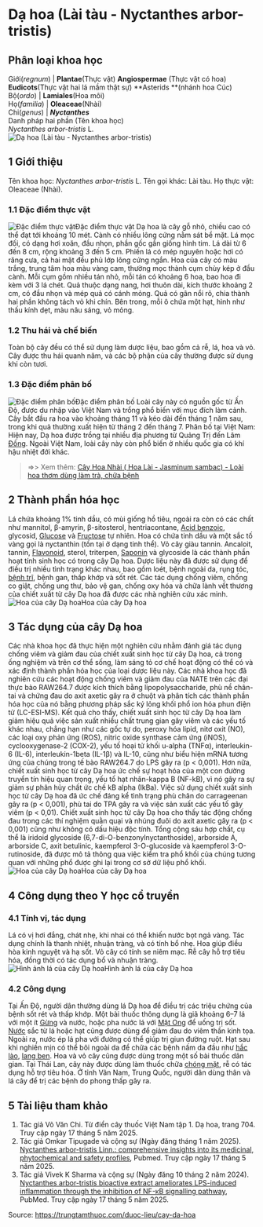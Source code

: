 # Dạ hoa (Lài tàu - Nyctanthes arbor-tristis)

Phân loại khoa học  
---  
Giới(_regnum_) |  **Plantae**(Thực vật) **Angiospermae** (Thực vật có hoa) **Eudicots**(Thực vật hai lá mầm thật sự) **Asterids **(nhánh hoa Cúc)  
Bộ(_ordo_) | **Lamiales**(Hoa môi)  
Họ(_familia_) | **Oleaceae**(Nhài)  
Chi(_genus_) | **_Nyctanthes_**  
Danh pháp hai phần (Tên khoa học)  
_Nyctanthes arbor-tristis_ L.  
![Dạ hoa \(Lài tàu - Nyctanthes arbor-tristis\)](https://trungtamthuoc.com/images/others/da-hoa-1175.jpg)
##  1 Giới thiệu
Tên khoa học: _Nyctanthes arbor-tristis_ L.
Tên gọi khác: Lài tàu.
Họ thực vật: Oleaceae (Nhài).
### 1.1 Đặc điểm thực vật
![Đặc điểm thực vật](https://trungtamthuoc.com/images/item/da-hoa-0.jpg)Đặc điểm thực vật
Dạ hoa là cây gỗ nhỏ, chiều cao có thể đạt tới khoảng 10 mét. Cành có nhiều lông cứng nằm sát bề mặt. Lá mọc đối, có dạng hơi xoăn, đầu nhọn, phần gốc gần giống hình tim. Lá dài từ 6 đến 8 cm, rộng khoảng 3 đến 5 cm. Phiến lá có mép nguyên hoặc hơi có răng cưa, cả hai mặt đều phủ lớp lông cứng ngắn.
Hoa của cây có màu trắng, trung tâm hoa màu vàng cam, thường mọc thành cụm chùy kép ở đầu cành. Mỗi cụm gồm nhiều tán nhỏ, mỗi tán có khoảng 6 hoa, bao hoa đi kèm với 3 lá chét. Quả thuộc dạng nang, hơi thuôn dài, kích thước khoảng 2 cm, có đầu nhọn và mép quả có cánh mỏng. Quả có gân nổi rõ, chia thành hai phần không tách vỏ khi chín. Bên trong, mỗi ô chứa một hạt, hình như thấu kính dẹt, màu nâu sáng, vỏ mỏng.
### 1.2 Thu hái và chế biến
Toàn bộ cây đều có thể sử dụng làm dược liệu, bao gồm cả rễ, lá, hoa và vỏ. Cây được thu hái quanh năm, và các bộ phận của cây thường được sử dụng khi còn tươi.
### 1.3 Đặc điểm phân bố
![Đặc điểm phân bố](https://trungtamthuoc.com/images/item/da-hoa-1.jpg)Đặc điểm phân bố
Loài cây này có nguồn gốc từ Ấn Độ, được du nhập vào Việt Nam và trồng phổ biến với mục đích làm cảnh. Cây bắt đầu ra hoa vào khoảng tháng 11 và kéo dài đến tháng 1 năm sau, trong khi quả thường xuất hiện từ tháng 2 đến tháng 7.
Phân bố tại Việt Nam: Hiện nay, Dạ hoa được trồng tại nhiều địa phương từ Quảng Trị đến Lâm [Đồng](https://trungtamthuoc.com/hoat-chat/dong "Đồng"). Ngoài Việt Nam, loài cây này còn phổ biến ở nhiều quốc gia có khí hậu nhiệt đới khác.
> =>> Xem thêm: [Cây Hoa Nhài ( Hoa Lài - Jasminum sambac) - Loài hoa thơm dùng làm trà, chữa bệnh](https://trungtamthuoc.com/duoc-lieu/nhai)
##  2 Thành phần hóa học
Lá chứa khoảng 1% tinh dầu, có mùi giống hồ tiêu, ngoài ra còn có các chất như mannitol, β-amyrin, β-sitosterol, hentriacontane, [Acid benzoic](https://trungtamthuoc.com/hoat-chat/acid-benzoic "Acid benzoic"), glycosid, [Glucose](https://trungtamthuoc.com/hoat-chat/glucose "Glucose") và [Fructose](https://trungtamthuoc.com/hoat-chat/fructose "Fructose") tự nhiên.
Hoa có chứa tinh dầu và một sắc tố vàng gọi là nyctanthin (tồn tại ở dạng tinh thể).
Vỏ cây giàu tannin.
Ancaloit, tannin, [Flavonoid](https://trungtamthuoc.com/hoat-chat/flavonoid "Flavonoid"), sterol, triterpen, [Saponin](https://trungtamthuoc.com/hoat-chat/saponin "Saponin") và glycoside là các thành phần hoạt tính sinh học có trong cây Dạ hoa. Dược liệu này đã được sử dụng để điều trị nhiều tình trạng khác nhau, bao gồm loét, bệnh ngoài da, rụng tóc, [bệnh trĩ](https://trungtamthuoc.com/bai-viet/benh-tri-dau-hieu-benh-va-cach-chua-benh-tri-tai-nha "bệnh trĩ"), bệnh gan, thấp khớp và sốt rét. Các tác dụng chống viêm, chống co giật, chống ung thư, bảo vệ gan, chống oxy hóa và chữa lành vết thương của chiết xuất từ ​​cây Dạ hoa đã được các nhà nghiên cứu xác minh.
![Hoa của cây Dạ hoa](https://trungtamthuoc.com/images/item/da-hoa-2.jpg)Hoa của cây Dạ hoa
##  3 Tác dụng của cây Dạ hoa
Các nhà khoa học đã thực hiện một nghiên cứu nhằm đánh giá tác dụng chống viêm và giảm đau của chiết xuất sinh học từ cây Dạ hoa, cả trong ống nghiệm và trên cơ thể sống, làm sáng tỏ cơ chế hoạt động có thể có và xác định thành phần hóa học của loại dược liệu này.
Các nhà khoa học đã nghiên cứu các hoạt động chống viêm và giảm đau của NATE trên các đại thực bào RAW264.7 được kích thích bằng lipopolysaccharide, phù nề chân-tai và chứng đau do axit axetic gây ra ở chuột và phân tích các thành phần hóa học của nó bằng phương pháp sắc ký lỏng khối phổ ion hóa phun điện tử (LC-ESI-MS).
Kết quả cho thấy, chiết xuất sinh học từ cây Dạ hoa làm giảm hiệu quả việc sản xuất nhiều chất trung gian gây viêm và các yếu tố khác nhau, chẳng hạn như các gốc tự do, peroxy hóa lipid, nitơ oxit (NO), các loại oxy phản ứng (ROS), nitric oxide synthase cảm ứng (iNOS), cyclooxygenase-2 (COX-2), yếu tố hoại tử khối u-alpha (TNFα), interleukin-6 (IL-6), interleukin-1beta (IL-1β) và IL-10, cũng như biểu hiện mRNA tương ứng của chúng trong tế bào RAW264.7 do LPS gây ra (p < 0,001). Hơn nữa, chiết xuất sinh học từ cây Dạ hoa ức chế sự hoạt hóa của một con đường truyền tín hiệu quan trọng, yếu tố hạt nhân-kappa B (NF-kB), vì nó gây ra sự giảm sự phân hủy chất ức chế kB alpha (IkBa). Việc sử dụng chiết xuất sinh học từ cây Dạ hoa đã ức chế đáng kể tình trạng phù chân do carrageenan gây ra (p < 0,001), phù tai do TPA gây ra và việc sản xuất các yếu tố gây viêm (p < 0,01). Chiết xuất sinh học từ cây Dạ hoa cho thấy tác động chống đau trong các thí nghiệm quằn quại và nhúng đuôi do axit axetic gây ra (p < 0,001) cũng như không có dấu hiệu độc tính. Tổng cộng sáu hợp chất, cụ thể là iridoid glycoside (6,7-di-O-benzonylnyctanthoside), arborside A, arborside C, axit betulinic, kaempferol 3-O-glucoside và kaempferol 3-O-rutinoside, đã được mô tả thông qua việc kiểm tra phổ khối của chúng tương quan với những phổ được ghi lại trong cơ sở dữ liệu phổ khối.
![Hoa của cây Dạ hoa](https://trungtamthuoc.com/images/item/da-hoa-3.jpg)Hoa của cây Dạ hoa
##  4 Công dụng theo Y học cổ truyền
### 4.1 Tính vị, tác dụng
Lá có vị hơi đắng, chát nhẹ, khi nhai có thể khiến nước bọt ngả vàng. Tác dụng chính là thanh nhiệt, nhuận tràng, và có tính bổ nhẹ.
Hoa giúp điều hòa kinh nguyệt và hạ sốt.
Vỏ cây có tính se niêm mạc.
Rễ cây hỗ trợ tiêu hóa, đồng thời có tác dụng bổ và nhuận tràng.
![Hình ảnh lá của cây Dạ hoa](https://trungtamthuoc.com/images/item/da-hoa-4.jpg)Hình ảnh lá của cây Dạ hoa
### 4.2 Công dụng
Tại Ấn Độ, người dân thường dùng lá Dạ hoa để điều trị các triệu chứng của bệnh sốt rét và thấp khớp. Một bài thuốc thông dụng là giã khoảng 6–7 lá với một ít [Gừng](https://trungtamthuoc.com/duoc-lieu/gung-14 "Gừng") và nước, hoặc pha nước lá với [Mật Ong](https://trungtamthuoc.com/duoc-lieu/mat-ong "Mật Ong") để uống trị sốt. [Nước](https://trungtamthuoc.com/hoat-chat/nuoc "Nước") sắc từ lá hoặc hạt cũng được dùng để giảm đau do viêm thần kinh tọa. Ngoài ra, nước ép lá pha với đường có thể giúp trị giun đường ruột.
Hạt sau khi nghiền mịn có thể bôi ngoài da để chữa các bệnh nấm da đầu như [hắc lào](https://trungtamthuoc.com/bai-viet/benh-hac-lao-tac-nhan-trieu-chung-va-phuong-phap-dieu-tri "hắc lào"), [lang ben](https://trungtamthuoc.com/bai-viet/lang-ben "lang ben").
Hoa và vỏ cây cũng được dùng trong một số bài thuốc dân gian.
Tại Thái Lan, cây này được dùng làm thuốc chữa [chóng mặt](https://trungtamthuoc.com/bai-viet/chong-mat "chóng mặt"), rễ có tác dụng hỗ trợ tiêu hóa.
Ở tỉnh Vân Nam, Trung Quốc, người dân dùng thân và lá cây để trị các bệnh do phong thấp gây ra.
##  5 Tài liệu tham khảo
  1. Tác giả Võ Văn Chi. Từ điển cây thuốc Việt Nam tập 1. Dạ hoa, trang 704. Truy cập ngày 17 tháng 5 năm 2025.
  2. Tác giả Omkar Tipugade và cộng sự (Ngày đăng tháng 1 năm 2025). [Nyctanthes arbor-tristis Linn.: comprehensive insights into its medicinal, phytochemical and safety profiles](https://pubmed.ncbi.nlm.nih.gov/39873741/), Pubmed. Truy cập ngày 17 tháng 5 năm 2025.
  3. Tác giả Vivek K Sharma và cộng sự (Ngày đăng 10 tháng 2 năm 2024). [Nyctanthes arbor-tristis bioactive extract ameliorates LPS-induced inflammation through the inhibition of NF-κB signalling pathway](https://pubmed.ncbi.nlm.nih.gov/37925001/), PubMed. Truy cập ngày 17 tháng 5 năm 2025.




Source: https://trungtamthuoc.com/duoc-lieu/cay-da-hoa